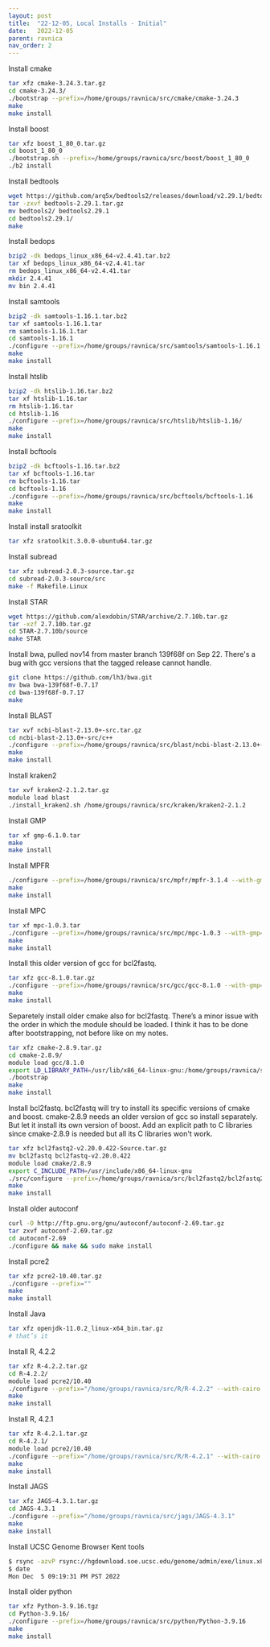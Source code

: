 ```yaml
---
layout: post
title:  "22-12-05, Local Installs - Initial"
date:   2022-12-05
parent: ravnica
nav_order: 2
---
```


Install cmake
```sh
tar xfz cmake-3.24.3.tar.gz
cd cmake-3.24.3/
./bootstrap --prefix=/home/groups/ravnica/src/cmake/cmake-3.24.3
make
make install
```

Install boost
```sh
tar xfz boost_1_80_0.tar.gz
cd boost_1_80_0
./bootstrap.sh --prefix=/home/groups/ravnica/src/boost/boost_1_80_0
./b2 install
```

Install bedtools
```sh
wget https://github.com/arq5x/bedtools2/releases/download/v2.29.1/bedtools-2.29.1.tar.gz
tar -zxvf bedtools-2.29.1.tar.gz
mv bedtools2/ bedtools2.29.1
cd bedtools2.29.1/
make
```

Install bedops
```sh
bzip2 -dk bedops_linux_x86_64-v2.4.41.tar.bz2 
tar xf bedops_linux_x86_64-v2.4.41.tar
rm bedops_linux_x86_64-v2.4.41.tar
mkdir 2.4.41
mv bin 2.4.41
```

Install samtools
```sh
bzip2 -dk samtools-1.16.1.tar.bz2
tar xf samtools-1.16.1.tar
rm samtools-1.16.1.tar
cd samtools-1.16.1
./configure --prefix=/home/groups/ravnica/src/samtools/samtools-1.16.1
make
make install
```

Install htslib
```sh
bzip2 -dk htslib-1.16.tar.bz2 
tar xf htslib-1.16.tar
rm htslib-1.16.tar
cd htslib-1.16
./configure --prefix=/home/groups/ravnica/src/htslib/htslib-1.16/
make
make install
```

Install bcftools
```sh
bzip2 -dk bcftools-1.16.tar.bz2
tar xf bcftools-1.16.tar
rm bcftools-1.16.tar
cd bcftools-1.16
./configure --prefix=/home/groups/ravnica/src/bcftools/bcftools-1.16
make
make install
```

Install install sratoolkit
```sh
tar xfz sratoolkit.3.0.0-ubuntu64.tar.gz
```

Install subread
```sh
tar xfz subread-2.0.3-source.tar.gz
cd subread-2.0.3-source/src
make -f Makefile.Linux
```

Install STAR
```sh
wget https://github.com/alexdobin/STAR/archive/2.7.10b.tar.gz
tar -xzf 2.7.10b.tar.gz
cd STAR-2.7.10b/source
make STAR
```

Install bwa, pulled nov14 from master branch 139f68f on Sep 22. There's a bug with gcc versions that the tagged release cannot handle.
```sh
git clone https://github.com/lh3/bwa.git
mv bwa bwa-139f68f-0.7.17
cd bwa-139f68f-0.7.17
make
```

Install BLAST
```sh
tar xvf ncbi-blast-2.13.0+-src.tar.gz
cd ncbi-blast-2.13.0+-src/c++
./configure --prefix=/home/groups/ravnica/src/blast/ncbi-blast-2.13.0+-src
make
make install
```

Install kraken2
```sh
tar xvf kraken2-2.1.2.tar.gz
module load blast
./install_kraken2.sh /home/groups/ravnica/src/kraken/kraken2-2.1.2
```

Install GMP
```sh
tar xf gmp-6.1.0.tar
make
make install
```

Install MPFR
```sh
./configure --prefix=/home/groups/ravnica/src/mpfr/mpfr-3.1.4 --with-gmp-build=/home/groups/ravnica/src/gmp/gmp-6.1.0
make
make install
```

Install MPC
```sh
tar xf mpc-1.0.3.tar
./configure --prefix=/home/groups/ravnica/src/mpc/mpc-1.0.3 --with-gmp=/home/groups/ravnica/src/gmp/gmp-6.1.0 --with-mpfr=/home/groups/ravnica/src/mpfr/mpfr-3.1.4
make
make install
```

Install this older version of gcc for bcl2fastq.
```sh
tar xfz gcc-8.1.0.tar.gz
./configure --prefix=/home/groups/ravnica/src/gcc/gcc-8.1.0 --with-gmp=/home/groups/ravnica/src/gmp/gmp-6.1.0 --with-mpfr=/home/groups/ravnica/src/mpfr/mpfr-3.1.4 --with-mpc=/home/groups/ravnica/src/mpc/mpc-1.0.3 --disable-multilib --disable-libsanitizer
make
make install
```

Separetely install older cmake also for bcl2fastq. There’s a minor issue with the order in which the module should be loaded. I think it has to be done after bootstrapping, not before like on my notes.
```sh
tar xfz cmake-2.8.9.tar.gz
cd cmake-2.8.9/
module load gcc/8.1.0
export LD_LIBRARY_PATH=/usr/lib/x86_64-linux-gnu:/home/groups/ravnica/src/gmp/gmp-6.1.0/lib:/home/groups/ravnica/src/mpfr/mpfr-3.1.4/lib:/home/groups/ravnica/src/mpc/mpc-1.0.3/lib:/home/groups/ravnica/src/gcc/gcc-8.1.0/lib64
./bootstrap
make
make install
```

Install bcl2fastq. bcl2fastq will try to install its specific versions of cmake and boost. cmake-2.8.9 needs an older version of gcc so install separately. But let it install its own version of boost. Add an explicit path to C libraries since cmake-2.8.9 is needed but all its C libraries won't work.
```sh
tar xfz bcl2fastq2-v2.20.0.422-Source.tar.gz
mv bcl2fastq bcl2fastq-v2.20.0.422
module load cmake/2.8.9
export C_INCLUDE_PATH=/usr/include/x86_64-linux-gnu
./src/configure --prefix=/home/groups/ravnica/src/bcl2fastq2/bcl2fastq2-v2.20.0.422
make
make install
```

Install older autoconf
```sh
curl -O http://ftp.gnu.org/gnu/autoconf/autoconf-2.69.tar.gz
tar zxvf autoconf-2.69.tar.gz
cd autoconf-2.69
./configure && make && sudo make install
```

Install pcre2
```sh
tar xfz pcre2-10.40.tar.gz 
./configure --prefix=""
make
make install
```

Install Java
```sh
tar xfz openjdk-11.0.2_linux-x64_bin.tar.gz 
# that’s it
```

Install R, 4.2.2
```sh
tar xfz R-4.2.2.tar.gz
cd R-4.2.2/
module load pcre2/10.40
./configure --prefix="/home/groups/ravnica/src/R/R-4.2.2" --with-cairo --with-libpng --with-libtiff --with-jpeglib
make
make install
```

Install R, 4.2.1
```sh
tar xfz R-4.2.1.tar.gz
cd R-4.2.1/
module load pcre2/10.40
./configure --prefix="/home/groups/ravnica/src/R/R-4.2.1" --with-cairo --with-libpng --with-libtiff --with-jpeglib
make
make install
```

Install JAGS
```sh
tar xfz JAGS-4.3.1.tar.gz
cd JAGS-4.3.1
./configure --prefix="/home/groups/ravnica/src/jags/JAGS-4.3.1"
make
make install
```

Install UCSC Genome Browser Kent tools
```sh
$ rsync -azvP rsync://hgdownload.soe.ucsc.edu/genome/admin/exe/linux.x86_64/ ./
$ date
Mon Dec  5 09:19:31 PM PST 2022
```

Install older python
```sh
tar xfz Python-3.9.16.tgz
cd Python-3.9.16/
./configure --prefix=/home/groups/ravnica/src/python/Python-3.9.16
make
make install
```